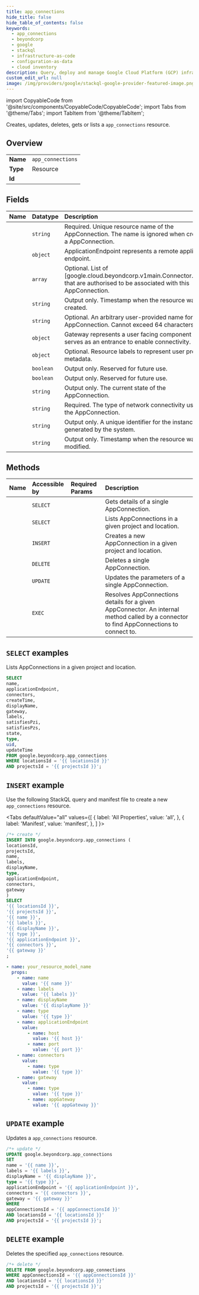 ```yaml
---
title: app_connections
hide_title: false
hide_table_of_contents: false
keywords:
  - app_connections
  - beyondcorp
  - google
  - stackql
  - infrastructure-as-code
  - configuration-as-data
  - cloud inventory
description: Query, deploy and manage Google Cloud Platform (GCP) infrastructure and resources using SQL
custom_edit_url: null
image: /img/providers/google/stackql-google-provider-featured-image.png
---
```


import CopyableCode from '@site/src/components/CopyableCode/CopyableCode';
import Tabs from '@theme/Tabs';
import TabItem from '@theme/TabItem';

Creates, updates, deletes, gets or lists a <code>app_connections</code> resource.

## Overview
<table><tbody>
<tr><td><b>Name</b></td><td><code>app_connections</code></td></tr>
<tr><td><b>Type</b></td><td>Resource</td></tr>
<tr><td><b>Id</b></td><td><CopyableCode code="google.beyondcorp.app_connections" /></td></tr>
</tbody></table>

## Fields
| Name | Datatype | Description |
|:-----|:---------|:------------|
| <CopyableCode code="name" /> | `string` | Required. Unique resource name of the AppConnection. The name is ignored when creating a AppConnection. |
| <CopyableCode code="applicationEndpoint" /> | `object` | ApplicationEndpoint represents a remote application endpoint. |
| <CopyableCode code="connectors" /> | `array` | Optional. List of [google.cloud.beyondcorp.v1main.Connector.name] that are authorised to be associated with this AppConnection. |
| <CopyableCode code="createTime" /> | `string` | Output only. Timestamp when the resource was created. |
| <CopyableCode code="displayName" /> | `string` | Optional. An arbitrary user-provided name for the AppConnection. Cannot exceed 64 characters. |
| <CopyableCode code="gateway" /> | `object` | Gateway represents a user facing component that serves as an entrance to enable connectivity. |
| <CopyableCode code="labels" /> | `object` | Optional. Resource labels to represent user provided metadata. |
| <CopyableCode code="satisfiesPzi" /> | `boolean` | Output only. Reserved for future use. |
| <CopyableCode code="satisfiesPzs" /> | `boolean` | Output only. Reserved for future use. |
| <CopyableCode code="state" /> | `string` | Output only. The current state of the AppConnection. |
| <CopyableCode code="type" /> | `string` | Required. The type of network connectivity used by the AppConnection. |
| <CopyableCode code="uid" /> | `string` | Output only. A unique identifier for the instance generated by the system. |
| <CopyableCode code="updateTime" /> | `string` | Output only. Timestamp when the resource was last modified. |

## Methods
| Name | Accessible by | Required Params | Description |
|:-----|:--------------|:----------------|:------------|
| <CopyableCode code="projects_locations_app_connections_get" /> | `SELECT` | <CopyableCode code="appConnectionsId, locationsId, projectsId" /> | Gets details of a single AppConnection. |
| <CopyableCode code="projects_locations_app_connections_list" /> | `SELECT` | <CopyableCode code="locationsId, projectsId" /> | Lists AppConnections in a given project and location. |
| <CopyableCode code="projects_locations_app_connections_create" /> | `INSERT` | <CopyableCode code="locationsId, projectsId" /> | Creates a new AppConnection in a given project and location. |
| <CopyableCode code="projects_locations_app_connections_delete" /> | `DELETE` | <CopyableCode code="appConnectionsId, locationsId, projectsId" /> | Deletes a single AppConnection. |
| <CopyableCode code="projects_locations_app_connections_patch" /> | `UPDATE` | <CopyableCode code="appConnectionsId, locationsId, projectsId" /> | Updates the parameters of a single AppConnection. |
| <CopyableCode code="projects_locations_app_connections_resolve" /> | `EXEC` | <CopyableCode code="locationsId, projectsId" /> | Resolves AppConnections details for a given AppConnector. An internal method called by a connector to find AppConnections to connect to. |

## `SELECT` examples

Lists AppConnections in a given project and location.

```sql
SELECT
name,
applicationEndpoint,
connectors,
createTime,
displayName,
gateway,
labels,
satisfiesPzi,
satisfiesPzs,
state,
type,
uid,
updateTime
FROM google.beyondcorp.app_connections
WHERE locationsId = '{{ locationsId }}'
AND projectsId = '{{ projectsId }}'; 
```

## `INSERT` example

Use the following StackQL query and manifest file to create a new <code>app_connections</code> resource.

<Tabs
    defaultValue="all"
    values={[
        { label: 'All Properties', value: 'all', },
        { label: 'Manifest', value: 'manifest', },
    ]
}>
<TabItem value="all">

```sql
/*+ create */
INSERT INTO google.beyondcorp.app_connections (
locationsId,
projectsId,
name,
labels,
displayName,
type,
applicationEndpoint,
connectors,
gateway
)
SELECT 
'{{ locationsId }}',
'{{ projectsId }}',
'{{ name }}',
'{{ labels }}',
'{{ displayName }}',
'{{ type }}',
'{{ applicationEndpoint }}',
'{{ connectors }}',
'{{ gateway }}'
;
```
</TabItem>
<TabItem value="manifest">

```yaml
- name: your_resource_model_name
  props:
    - name: name
      value: '{{ name }}'
    - name: labels
      value: '{{ labels }}'
    - name: displayName
      value: '{{ displayName }}'
    - name: type
      value: '{{ type }}'
    - name: applicationEndpoint
      value:
        - name: host
          value: '{{ host }}'
        - name: port
          value: '{{ port }}'
    - name: connectors
      value:
        - name: type
          value: '{{ type }}'
    - name: gateway
      value:
        - name: type
          value: '{{ type }}'
        - name: appGateway
          value: '{{ appGateway }}'

```
</TabItem>
</Tabs>

## `UPDATE` example

Updates a <code>app_connections</code> resource.

```sql
/*+ update */
UPDATE google.beyondcorp.app_connections
SET 
name = '{{ name }}',
labels = '{{ labels }}',
displayName = '{{ displayName }}',
type = '{{ type }}',
applicationEndpoint = '{{ applicationEndpoint }}',
connectors = '{{ connectors }}',
gateway = '{{ gateway }}'
WHERE 
appConnectionsId = '{{ appConnectionsId }}'
AND locationsId = '{{ locationsId }}'
AND projectsId = '{{ projectsId }}';
```

## `DELETE` example

Deletes the specified <code>app_connections</code> resource.

```sql
/*+ delete */
DELETE FROM google.beyondcorp.app_connections
WHERE appConnectionsId = '{{ appConnectionsId }}'
AND locationsId = '{{ locationsId }}'
AND projectsId = '{{ projectsId }}';
```
